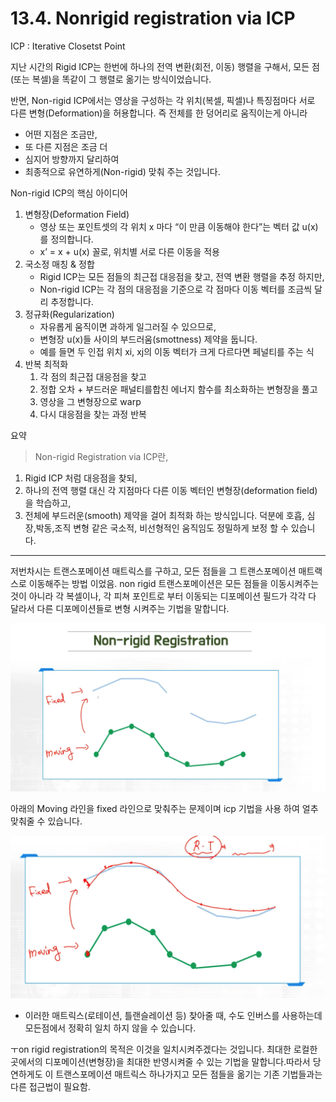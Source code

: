 # 13.4. Nonrigid registration via ICP

ICP : Iterative Closetst Point

지난 시간의 Rigid ICP는 한번에 하나의 전역 변환(회전, 이동) 행렬을 구해서, 모든 점(또는 복셀)을 똑같이 그 행렬로 옮기는 방식이었습니다.

반면, Non-rigid ICP에서는 영상을 구성하는 각 위치(복셀, 픽셀)나 특징점마다 서로 다른 변형(Deformation)을 허용합니다. 즉 전체를 한 덩어리로 움직이는게 아니라

- 어떤 지점은 조금만,
- 또 다른 지점은 조금 더
- 심지어 방향까지 달리하여
- 최종적으로 유연하게(Non-rigid) 맞춰 주는 것입니다.

Non-rigid ICP의 핵심 아이디어

1. 변형장(Deformation Field)
    - 영상 또는 포인트셋의 각 위치 x 마다 “이 만큼 이동해야 한다”는 벡터 값 u(x)를 정의합니다.
    - x’ = x + u(x) 꼴로, 위치별 서로 다른 이동을 적용
2. 국소정 매칭 & 정합
    - Rigid ICP는 모든 점들의 최근접 대응점을 찾고, 전역 변환 행렬을 추정 하지만,
    - Non-rigid ICP는 각 점의 대응점을 기준으로 각 점마다 이동 벡터를 조금씩 달리 추정합니다.
3. 정규화(Regularization)
    - 자유롭게 움직이면 과하게 일그러질 수 있으므로,
    - 변형장 u(x)들 사이의 부드러움(smottness) 제약을 둡니다.
    - 예를 들면 두 인접 위치 xi, xj의 이동 벡터가 크게 다르다면 페널티를 주는 식
4. 반복 최적화
    1. 각 점의 최근접 대응점을 찾고
    2. 정합 오차 + 부드러운 패널티를합친 에너지 함수를 최소화하는 변형장을 풀고
    3. 영상을 그 변형장으로 warp
    4. 다시 대응점을 찾는 과정 반복

요약

> Non-rigid Registration via ICP란,
1. Rigid ICP 처럼 대응점을 찾되,
2. 하나의 전역 행렬 대신 각 지점마다 다른 이동 벡터인 변형장(deformation field)을 학습하고,
3. 전체에 부드러운(smooth) 제약을 걸어 최적화 하는 방식입니다.
덕분에 호흡, 심장,박동,조직 변형 같은 국소적, 비선형적인 움직임도 정밀하게 보정 할 수 있습니다.
> 

---

저번차시는 트랜스포메이션 매트릭스를 구하고, 모든 점들을 그 트랜스포메이션 매트랙스로 이동해주는 방법 이었음. non rigid 트랜스포메이션은 모든 점들을 이동시켜주는 것이 아니라 각 복셀이나, 각 피쳐 포인트로 부터 이동되는 디포메이션 필드가 각각 다 달라서 다른 디포메이션들로 변형 시켜주는 기법을 말합니다.

![스크린샷 2025-07-02 12.18.59.png](/assets/의료인공지능/13_4_Nonrigid_registration_via_ICP/image.png)

아래의 Moving 라인을 fixed 라인으로 맞춰주는 문제이며 icp 기법을 사용 하여 얼추 맞춰줄 수 있습니다.

![스크린샷 2025-07-02 12.36.46.png](/assets/의료인공지능/13_4_Nonrigid_registration_via_ICP/image_2.png)

- 이러한 매트릭스(로테이션, 틀랜슬레이션 등) 찾아줄 때, 수도 인버스를 사용하는데  모든점에서 정확히 일치 하지 않을 수 있습니다.

ㅜon rigid registration의 목적은 이것을 일치시켜주겠다는 것입니다. 최대한 로컬한 곳에서의 디포메이션(변형장)을 최대한 반영시켜줄 수 있는 기법을 말합니다.따라서 당연하게도 이 트랜스포메이션 매트릭스 하나가지고 모든 점들을 옮기는 기존 기법들과는 다른 접근법이 필요함.